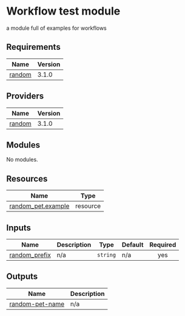 # Workflow test module



a module full of examples for workflows

<!-- BEGIN_TF_DOCS -->
## Requirements

| Name | Version |
|------|---------|
| <a name="requirement_random"></a> [random](#requirement\_random) | 3.1.0 |

## Providers

| Name | Version |
|------|---------|
| <a name="provider_random"></a> [random](#provider\_random) | 3.1.0 |

## Modules

No modules.

## Resources

| Name | Type |
|------|------|
| [random_pet.example](https://registry.terraform.io/providers/hashicorp/random/3.1.0/docs/resources/pet) | resource |

## Inputs

| Name | Description | Type | Default | Required |
|------|-------------|------|---------|:--------:|
| <a name="input_random_prefix"></a> [random\_prefix](#input\_random\_prefix) | n/a | `string` | n/a | yes |

## Outputs

| Name | Description |
|------|-------------|
| <a name="output_random-pet-name"></a> [random-pet-name](#output\_random-pet-name) | n/a |
<!-- END_TF_DOCS -->
